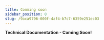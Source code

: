 ```yaml
---
title: Comming soon
sidebar_position: 0
slug: /9aca9796-000f-4af4-b7c7-6359e251ec03
---
```




**Technical Documentation - Coming Soon!**


